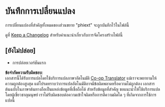 <!--
CO_OP_TRANSLATOR_METADATA:
{
  "original_hash": "bd0afcb627d5754038537758315cbad7",
  "translation_date": "2025-07-16T17:25:18+00:00",
  "source_file": "code/09.UpdateSamples/Aug/vscode/phiext/CHANGELOG.md",
  "language_code": "th"
}
-->
# บันทึกการเปลี่ยนแปลง

การเปลี่ยนแปลงที่สำคัญทั้งหมดของส่วนขยาย "phiext" จะถูกบันทึกไว้ในไฟล์นี้

ดูที่ [Keep a Changelog](http://keepachangelog.com/) สำหรับคำแนะนำเกี่ยวกับการจัดโครงสร้างไฟล์นี้

## [ยังไม่ปล่อย] 

- การปล่อยเวอร์ชันแรก

**ข้อจำกัดความรับผิดชอบ**:  
เอกสารนี้ได้รับการแปลโดยใช้บริการแปลภาษาอัตโนมัติ [Co-op Translator](https://github.com/Azure/co-op-translator) แม้เราจะพยายามให้ความถูกต้องสูงสุด แต่โปรดทราบว่าการแปลอัตโนมัติอาจมีข้อผิดพลาดหรือความไม่ถูกต้อง เอกสารต้นฉบับในภาษาต้นทางถือเป็นแหล่งข้อมูลที่เชื่อถือได้ สำหรับข้อมูลที่สำคัญ ขอแนะนำให้ใช้บริการแปลโดยผู้เชี่ยวชาญมนุษย์ เราไม่รับผิดชอบต่อความเข้าใจผิดหรือการตีความผิดใด ๆ ที่เกิดจากการใช้การแปลนี้